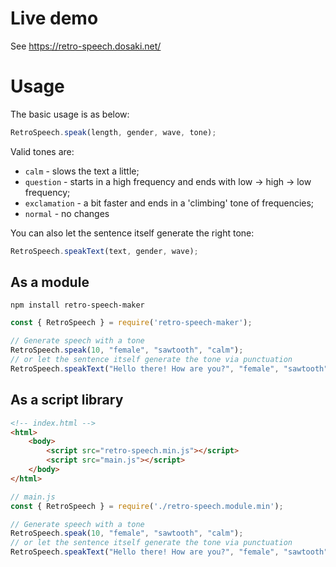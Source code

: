 # Live demo
See https://retro-speech.dosaki.net/

# Usage

The basic usage is as below:

```javascript
RetroSpeech.speak(length, gender, wave, tone);
```
Valid tones are:
* `calm` - slows the text a little;
* `question` - starts in a high frequency and ends with low -> high -> low frequency;
* `exclamation` - a bit faster and ends in a 'climbing' tone of frequencies;
* `normal` - no changes

You can also let the sentence itself generate the right tone:

```javascript
RetroSpeech.speakText(text, gender, wave);
```

## As a module

```shell
npm install retro-speech-maker
```

```javascript
const { RetroSpeech } = require('retro-speech-maker');

// Generate speech with a tone
RetroSpeech.speak(10, "female", "sawtooth", "calm");
// or let the sentence itself generate the tone via punctuation
RetroSpeech.speakText("Hello there! How are you?", "female", "sawtooth", "calm");
```

## As a script library

```html
<!-- index.html -->
<html>
    <body>
        <script src="retro-speech.min.js"></script>
        <script src="main.js"></script>
    </body>
</html>
```

```javascript
// main.js
const { RetroSpeech } = require('./retro-speech.module.min');

// Generate speech with a tone
RetroSpeech.speak(10, "female", "sawtooth", "calm");
// or let the sentence itself generate the tone via punctuation
RetroSpeech.speakText("Hello there! How are you?", "female", "sawtooth", "calm");
```